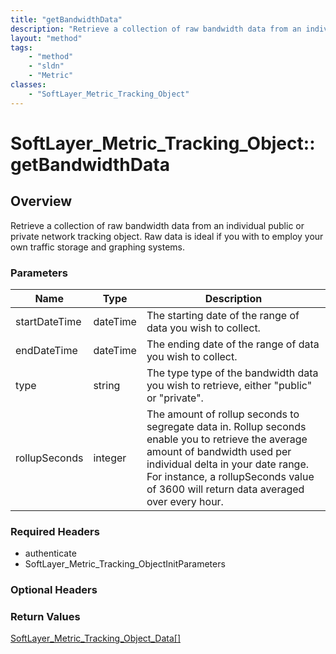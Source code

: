 ```yaml
---
title: "getBandwidthData"
description: "Retrieve a collection of raw bandwidth data from an individual public or private network tracking object. Raw data is id... "
layout: "method"
tags:
    - "method"
    - "sldn"
    - "Metric"
classes:
    - "SoftLayer_Metric_Tracking_Object"
---
```

# SoftLayer_Metric_Tracking_Object::getBandwidthData
## Overview 
Retrieve a collection of raw bandwidth data from an individual public or private network tracking object. Raw data is ideal if you with to employ your own traffic storage and graphing systems. 

### Parameters 
|Name | Type | Description |
| --- | --- | --- |
|startDateTime| dateTime| The starting date of the range of data you wish to collect.|
|endDateTime| dateTime| The ending date of the range of data you wish to collect.|
|type| string| The type type of the bandwidth data you wish to retrieve, either "public" or "private".|
|rollupSeconds| integer| The amount of rollup seconds to segregate data in. Rollup seconds enable you to retrieve the average amount of bandwidth used per individual delta in your date range. For instance, a rollupSeconds value of 3600 will return data averaged over every hour.|


### Required Headers
* authenticate
* SoftLayer_Metric_Tracking_ObjectInitParameters

### Optional Headers

### Return Values
<a href='/reference/datatypes/SoftLayer_Metric_Tracking_Object_Data'>SoftLayer_Metric_Tracking_Object_Data[] </a>
